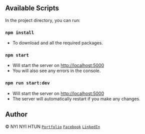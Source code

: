 ## Available Scripts

In the project directory, you can run:

### `npm install`

-   To download and all the required packages.

### `npm start`

-   Will start the server on [http://localhost:5000](http://localhost:5000)
-   You will also see any errors in the console.

### `npm run start:dev`

-   Will start the server on [http://localhost:5000](http://localhost:5000)
-   The server will automatically restart if you make any changes.

## Author

&copy; NYI NYI HTUN [`Portfolio`](https://nyintosh.github.io) [`Facebook`](https://facebook.com/nyintosh) [`LinkedIn`](https://www.linkedin.com/in/nyintosh)
